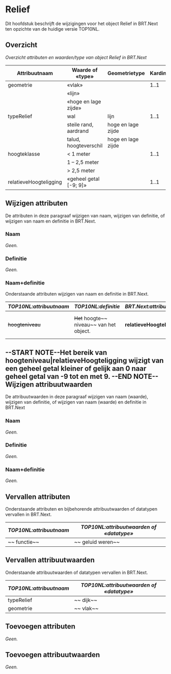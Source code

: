 # Relief

Dit hoofdstuk beschrijft de wijzigingen voor het object Relief in BRT.Next ten
opzichte van de huidige versie TOP10NL.

## Overzicht

*Overzicht attributen en waarden/type van object Relief in BRT.Next*

| Attribuutnaam          | Waarde of «type»       | Geometrietype      | Kardinaliteit |
|------------------------|------------------------|--------------------|---------------|
| geometrie              | «vlak»                 |                    | 1..1          |
|                        | «lijn»                 |                    |               |
|                        | «hoge en lage zijde»   |                    |               |
| typeRelief             | wal                    | lijn               | 1..1          |
|                        | steile rand, aardrand  | hoge en lage zijde |               |
|                        | talud, hoogteverschil  | hoge en lage zijde |               |
| hoogteklasse           | \< 1 meter             |                    | 1..1          |
|                        | 1 – 2,5 meter          |                    |               |
|                        | \> 2,5 meter           |                    |               |
| relatieveHoogteligging | «geheel getal [-9; 9]» |                    | 1..1          |

## Wijzigen attributen

De attributen in deze paragraaf wijzigen van naam, wijzigen van definitie, of
wijzigen van naam en definitie in BRT.Next.

### Naam

*Geen.*

### Definitie

*Geen.*

### Naam+definitie

Onderstaande attributen wijzigen van naam en definitie in BRT.Next.

| *TOP10NL:attribuutnaam* | *TOP10NL:definitie*                             | *BRT.Next:attribuutnaam*   | *BRT.Next:definitie*                                    |
|-------------------------|-------------------------------------------------|----------------------------|---------------------------------------------------------|
| ~~hoogteniveau~~        | ~~Het~~   hoogte~~  niveau~~  van het object.   | **relatieveHoogteligging** | **Aanduiding voor de relatieve** hoogte van het object. |

## --START NOTE--Het bereik van hoogteniveau\|relatieveHoogteligging wijzigt van een geheel getal kleiner of gelijk aan 0 naar geheel getal van -9 tot en met 9. --END NOTE-- Wijzigen attribuutwaarden

De attribuutwaarden in deze paragraaf wijzigen van naam (waarde), wijzigen van
definitie, of wijzigen van naam (waarde) en definitie in BRT.Next

### Naam

*Geen.*

### Definitie

*Geen.*

### Naam+definitie

*Geen.*

## Vervallen attributen

Onderstaande attributen en bijbehorende attribuutwaarden of datatypen vervallen
in BRT.Next.

| *TOP10NL:attribuutnaam* | *TOP10NL:attribuutwaarden of «datatype»* |
|-------------------------|------------------------------------------|
| ~~  functie~~           | ~~  geluid weren~~                       |

## Vervallen attribuutwaarden

Onderstaande attribuutwaarden of datatypen vervallen in BRT.Next.

| *TOP10NL:attribuutnaam* | *TOP10NL:attribuutwaarden of «datatype»* |
|-------------------------|------------------------------------------|
| typeRelief              | ~~  dijk~~                               |
| geometrie               | ~~  vlak~~                               |

## 

## Toevoegen attributen

*Geen.*

## Toevoegen attribuutwaarden

*Geen.*

